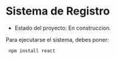 <h1>Sistema de Registro</h1>

- Estado del proyecto: En construccion.

Para ejecutarse el sistema, debes poner:

 ``` npm install react```
